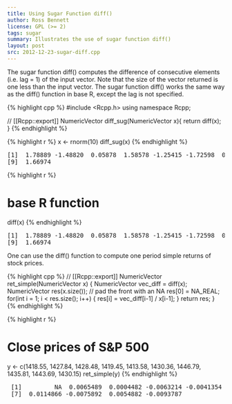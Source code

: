 ```yaml
---
title: Using Sugar Function diff()
author: Ross Bennett
license: GPL (>= 2)
tags: sugar
summary: Illustrates the use of sugar function diff()
layout: post
src: 2012-12-23-sugar-diff.cpp
---
```



The sugar function diff() computes the difference of consecutive elements
(i.e. lag = 1) of the input vector. Note that the size of the vector returned
is one less than the input vector. The sugar function diff() works the same
way as the diff() function in base R, except the lag is not specified.

{% highlight cpp %}
#include <Rcpp.h>
using namespace Rcpp;
 
// [[Rcpp::export]]
NumericVector diff_sug(NumericVector x){
   return diff(x);
}
{% endhighlight %}

{% highlight r %}
x <- rnorm(10)
diff_sug(x)
{% endhighlight %}



<pre class="output">
[1]  1.78889 -1.48820  0.05878  1.58578 -1.25415 -1.72598  0.57821  0.24119
[9]  1.66974
</pre>



{% highlight r %}
# base R function
diff(x)
{% endhighlight %}



<pre class="output">
[1]  1.78889 -1.48820  0.05878  1.58578 -1.25415 -1.72598  0.57821  0.24119
[9]  1.66974
</pre>

One can use the diff() function to compute one period simple returns of stock
prices.

{% highlight cpp %}
// [[Rcpp::export]]
NumericVector ret_simple(NumericVector x) {
   NumericVector vec_diff = diff(x);
   NumericVector res(x.size());
   // pad the front with an NA
   res[0] = NA_REAL;
   for(int i = 1; i < res.size(); i++) {
      res[i] = vec_diff[i-1] / x[i-1];
   }
   return res;
}
{% endhighlight %}

{% highlight r %}
# Close prices of S&P 500
y <- c(1418.55, 1427.84, 1428.48, 1419.45, 1413.58, 
       1430.36, 1446.79, 1435.81, 1443.69, 1430.15)
ret_simple(y)
{% endhighlight %}



<pre class="output">
 [1]         NA  0.0065489  0.0004482 -0.0063214 -0.0041354  0.0118706
 [7]  0.0114866 -0.0075892  0.0054882 -0.0093787
</pre>
